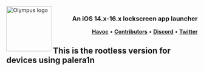 <picture>
	<source media="(prefers-color-scheme: light)" srcset="https://repo.chr1s.dev/assets/Olympus/banner_dark.png">
	<img align="left" height="120" src="https://repo.chr1s.dev/assets/Olympus/banner_light.png" alt="Olympus logo" style="float: left;"/>
</picture>
<h3 align="right">An iOS 14.x-16.x lockscreen app launcher<br></h3> 

<p align="right" >
  <strong><a href="placeholder">Havoc</a></strong>
  •
  <strong><a href="https://github.com/ChristopherA8/Olympus/graphs/contributors">Contributors</a></strong>
  •
  <strong><a href="https://discord.gg/EKZyXfM">Discord</a></strong>
  •
  <strong><a href="https://twitter.com/ChristopherA8">Twitter</a></strong>
</p>
<div class="clear"></div>

## This is the rootless version for devices using palera1n